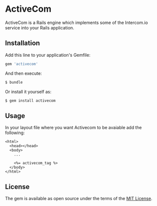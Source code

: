 # ActiveCom

ActiveCom is a Rails engine which implements some of the Intercom.io service
into your Rails application.

## Installation

Add this line to your application's Gemfile:

```ruby
gem 'activecom'
```

And then execute:
```bash
$ bundle
```

Or install it yourself as:
```bash
$ gem install activecom
```

## Usage

In your layout file where you want Activecom to be avaiable add the following:

```erb
<html>
  <head></head>
  <body>
    ...

    <%= activecom_tag %>
  </body>
</html>
```

## License

The gem is available as open source under the terms of the [MIT License](http://opensource.org/licenses/MIT).
